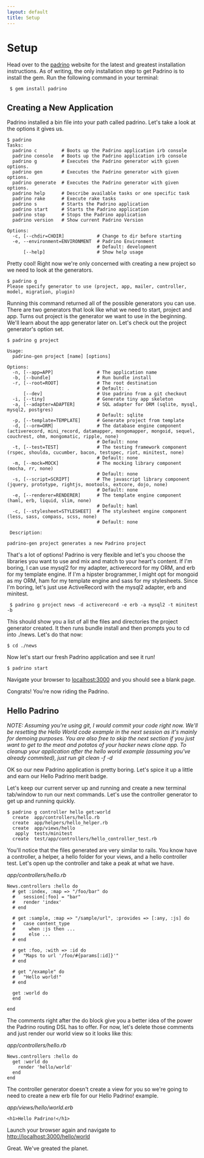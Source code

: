 ```yaml
---
layout: default
title: Setup
---
```


# Setup 

Head over to the [padrino](http://padrinorb.com) website for the latest and greatest installation instructions. As of writing, the only installation step to get Padrino is to install the gem. Run the following command in your terminal:

     $ gem install padrino

## Creating a New Application

Padrino installed a bin file into your path called padrino. Let's take a look at the options it gives us.

    $ padrino
    Tasks:
      padrino c         # Boots up the Padrino application irb console
      padrino console   # Boots up the Padrino application irb console
      padrino g         # Executes the Padrino generator with given options.
      padrino gen       # Executes the Padrino generator with given options.
      padrino generate  # Executes the Padrino generator with given options.
      padrino help      # Describe available tasks or one specific task
      padrino rake      # Execute rake tasks
      padrino s         # Starts the Padrino application
      padrino start     # Starts the Padrino application
      padrino stop      # Stops the Padrino application
      padrino version   # Show current Padrino Version

    Options:
      -c, [--chdir=CHDIR]            # Change to dir before starting
      -e, --environment=ENVIRONMENT  # Padrino Environment
                                     # Default: development
          [--help]                   # Show help usage

Pretty cool! Right now we're only concerned with creating a new project so we need to look at the generators.

    $ padrino g 
    Please specify generator to use (project, app, mailer, controller, model, migration, plugin)

Running this command returned all of the possible generators you can use. There are two generators that look like what we need to start, project and app. Turns out project is the generator we want to use in the beginning. We'll learn about the app generator later on. Let's check out the project generator's option set.

    $ padrino g project 

    Usage:
      padrino-gen project [name] [options]

    Options:
      -n, [--app=APP]                # The application name
      -b, [--bundle]                 # Run bundle install
      -r, [--root=ROOT]              # The root destination
                                     # Default: .
          [--dev]                    # Use padrino from a git checkout
      -i, [--tiny]                   # Generate tiny app skeleton
      -a, [--adapter=ADAPTER]        # SQL adapter for ORM (sqlite, mysql, mysql2, postgres)
                                     # Default: sqlite
      -p, [--template=TEMPLATE]      # Generate project from template
      -d, [--orm=ORM]                # The database engine component (activerecord, mini_record, datamapper, mongomapper, mongoid, sequel, couchrest, ohm, mongomatic, ripple, none)
       	                             # Default: none
      -t, [--test=TEST]              # The testing framework component (rspec, shoulda, cucumber, bacon, testspec, riot, minitest, none)
                                     # Default: none
      -m, [--mock=MOCK]              # The mocking library component (mocha, rr, none)
                                     # Default: none
      -s, [--script=SCRIPT]          # The javascript library component (jquery, prototype, rightjs, mootools, extcore, dojo, none)
                                     # Default: none
      -e, [--renderer=RENDERER]      # The template engine component (haml, erb, liquid, slim, none)
                                     # Default: haml
      -c, [--stylesheet=STYLESHEET]  # The stylesheet engine component (less, sass, compass, scss, none)
                                     # Default: none

     Description:

	padrino-gen project generates a new Padrino project

That's a lot of options! Padrino is very flexible and let's you choose the libraries you want to use and mix and match to your heart's content. If I'm boring, I can use mysql2 for my adapter, activerecord for my ORM, and erb for my template engine. If I'm a hipster brogrammer, I might opt for mongoid as my ORM, ham for my template engine and sass for my stylesheets. Since I'm boring, let's just use ActiveRecord with the mysql2 adapter, erb and minitest.

     $ padrino g project news -d activerecord -e erb -a mysql2 -t minitest -b

This should show you a list of all the files and directories the project generator created. It then runs bundle install and then prompts you to cd into ./news. Let's do that now:

    $ cd ./news

Now let's start our fresh Padrino application and see it run!

    $ padrino start

Navigate your browser to [localhost:3000](http://localhost:3000) and you should see a blank page. 

Congrats! You're now riding the Padrino.

## Hello Padrino

*NOTE: Assuming you're using git, I would commit your code right now. We'll be resetting the Hello World code example in the next session as it's mainly for demoing purposes. You are also free to skip the next section if you just want to get to the meat and potatos of your hacker news clone app. To cleanup your application after the hello world example (assuming you've already commited), just run git clean -f -d*

OK so our new Padrino application is pretty boring. Let's spice it up a little and earn our Hello Padrino merit badge. 

Let's keep our current server up and running and create a new terminal tab/window to run our next commands. Let's use the controller generator to get up and running quickly.

    $ padrino g controller hello get:world
      create  app/controllers/hello.rb
      create  app/helpers/hello_helper.rb
      create  app/views/hello
       apply  tests/minitest
      create  test/app/controllers/hello_controller_test.rb

You'll notice that the files generated are very similar to rails. You know have a controller, a helper, a hello folder for your views, and a hello controller test. Let's open up the controller and take a peak at what we have.

*app/controllers/hello.rb*

    News.controllers :hello do
      # get :index, :map => "/foo/bar" do
      #   session[:foo] = "bar"
      #   render 'index'
      # end

      # get :sample, :map => "/sample/url", :provides => [:any, :js] do
      #   case content_type
      #     when :js then ...
      #     else ...
      # end

      # get :foo, :with => :id do
      #   "Maps to url '/foo/#{params[:id]}'"
      # end

      # get "/example" do
      #   "Hello world!"
      # end

      get :world do
      end

    end

The comments right after the do block give you a better idea of the power the Padrino routing DSL has to offer. For now, let's delete those comments and just render our world view so it looks like this:

*app/controllers/hello.rb*

    News.controllers :hello do
      get :world do
        render 'hello/world'
      end
    end

The controller generator doesn't create a view for you so we're going to need to create a new erb file for our Hello Padrino! example.

*app/views/hello/world.erb*

    <h1>Hello Padrino!</h1>

Launch your browser again and navigate to [http://localhost:3000/hello/world](http://localhost:3000/hello/world)

Great. We've greated the planet.
